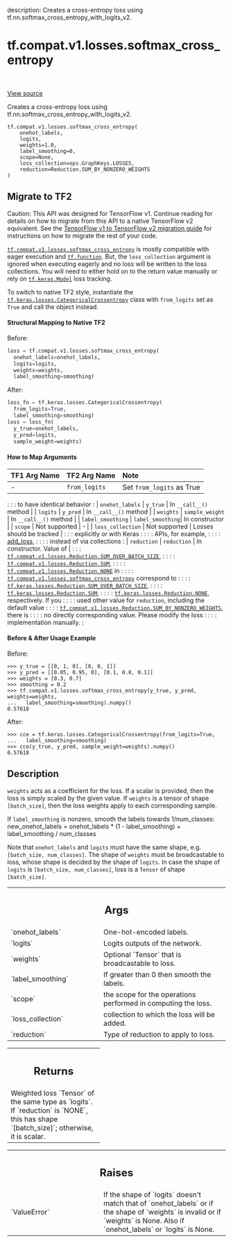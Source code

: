description: Creates a cross-entropy loss using tf.nn.softmax_cross_entropy_with_logits_v2.

<div itemscope itemtype="http://developers.google.com/ReferenceObject">
<meta itemprop="name" content="tf.compat.v1.losses.softmax_cross_entropy" />
<meta itemprop="path" content="Stable" />
</div>

# tf.compat.v1.losses.softmax_cross_entropy

<!-- Insert buttons and diff -->

<table class="tfo-notebook-buttons tfo-api nocontent" align="left">

</table>

<a target="_blank" class="external" href="/code/stable/tensorflow/python/ops/losses/losses_impl.py">View source</a>



Creates a cross-entropy loss using tf.nn.softmax_cross_entropy_with_logits_v2.

<pre class="devsite-click-to-copy prettyprint lang-py tfo-signature-link">
<code>tf.compat.v1.losses.softmax_cross_entropy(
    onehot_labels,
    logits,
    weights=1.0,
    label_smoothing=0,
    scope=None,
    loss_collection=ops.GraphKeys.LOSSES,
    reduction=Reduction.SUM_BY_NONZERO_WEIGHTS
)
</code></pre>





 <section><devsite-expandable expanded>
 <h2 class="showalways">Migrate to TF2</h2>

Caution: This API was designed for TensorFlow v1.
Continue reading for details on how to migrate from this API to a native
TensorFlow v2 equivalent. See the
[TensorFlow v1 to TensorFlow v2 migration guide](https://www.tensorflow.org/guide/migrate)
for instructions on how to migrate the rest of your code.

<a href="../../../../tf/compat/v1/losses/softmax_cross_entropy.md"><code>tf.compat.v1.losses.softmax_cross_entropy</code></a> is mostly compatible with eager
execution and <a href="../../../../tf/function.md"><code>tf.function</code></a>. But, the `loss_collection` argument is
ignored when executing eagerly and no loss will be written to the loss
collections. You will need to either hold on to the return value manually
or rely on <a href="../../../../tf/keras/Model.md"><code>tf.keras.Model</code></a> loss tracking.


To switch to native TF2 style, instantiate the
 <a href="../../../../tf/keras/losses/CategoricalCrossentropy.md"><code>tf.keras.losses.CategoricalCrossentropy</code></a> class with `from_logits` set
as `True` and call the object instead.


#### Structural Mapping to Native TF2

Before:

```python
loss = tf.compat.v1.losses.softmax_cross_entropy(
  onehot_labels=onehot_labels,
  logits=logits,
  weights=weights,
  label_smoothing=smoothing)
```

After:

```python
loss_fn = tf.keras.losses.CategoricalCrossentropy(
  from_logits=True,
  label_smoothing=smoothing)
loss = loss_fn(
  y_true=onehot_labels,
  y_pred=logits,
  sample_weight=weights)
```

#### How to Map Arguments

| TF1 Arg Name          | TF2 Arg Name     | Note                       |
| :-------------------- | :--------------- | :------------------------- |
|  -                    | `from_logits`    | Set `from_logits` as True  |
:                       :                  : to have identical behavior :
| `onehot_labels`       | `y_true`         | In `__call__()` method     |
| `logits`              | `y_pred`         | In `__call__()` method     |
| `weights`             | `sample_weight`  | In `__call__()` method     |
| `label_smoothing`     | `label_smoothing`| In constructor             |
| `scope`               | Not supported    | -                          |
| `loss_collection`     | Not supported    | Losses should be tracked   |
:                       :                  : explicitly or with Keras   :
:                       :                  : APIs, for example,         :
:                       :                  : [add_loss][add_loss],      :
:                       :                  : instead of via collections :
| `reduction`           | `reduction`      | In constructor. Value of   |
: : : <a href="../../../../tf/compat/v1/losses/Reduction.md#SUM_OVER_BATCH_SIZE"><code>tf.compat.v1.losses.Reduction.SUM_OVER_BATCH_SIZE</code></a>,              :
: : : <a href="../../../../tf/compat/v1/losses/Reduction.md#SUM"><code>tf.compat.v1.losses.Reduction.SUM</code></a>,                              :
: : : <a href="../../../../tf/compat/v1/losses/Reduction.md#NONE"><code>tf.compat.v1.losses.Reduction.NONE</code></a> in                           :
: : : <a href="../../../../tf/compat/v1/losses/softmax_cross_entropy.md"><code>tf.compat.v1.losses.softmax_cross_entropy</code></a> correspond to         :
: : : <a href="../../../../tf/keras/losses/Reduction.md#SUM_OVER_BATCH_SIZE"><code>tf.keras.losses.Reduction.SUM_OVER_BATCH_SIZE</code></a>,                  :
: : : <a href="../../../../tf/keras/losses/Reduction.md#SUM"><code>tf.keras.losses.Reduction.SUM</code></a>,                                  :
: : : <a href="../../../../tf/keras/losses/Reduction.md#NONE"><code>tf.keras.losses.Reduction.NONE</code></a>, respectively. If you            :
: : : used other value for `reduction`, including the default value     :
: : :  <a href="../../../../tf/compat/v1/losses/Reduction.md#SUM_BY_NONZERO_WEIGHTS"><code>tf.compat.v1.losses.Reduction.SUM_BY_NONZERO_WEIGHTS</code></a>, there is :
: : : no directly corresponding value. Please modify the loss           :
: : : implementation manually.                                          :

[add_loss]:https://www.tensorflow.org/api_docs/python/tf/keras/layers/Layer#add_loss


#### Before & After Usage Example

Before:

```
>>> y_true = [[0, 1, 0], [0, 0, 1]]
>>> y_pred = [[0.05, 0.95, 0], [0.1, 0.8, 0.1]]
>>> weights = [0.3, 0.7]
>>> smoothing = 0.2
>>> tf.compat.v1.losses.softmax_cross_entropy(y_true, y_pred, weights=weights,
...   label_smoothing=smoothing).numpy()
0.57618
```

After:

```
>>> cce = tf.keras.losses.CategoricalCrossentropy(from_logits=True,
...   label_smoothing=smoothing)
>>> cce(y_true, y_pred, sample_weight=weights).numpy()
0.57618
```



 </aside></devsite-expandable></section>

<h2>Description</h2>

<!-- Placeholder for "Used in" -->

`weights` acts as a coefficient for the loss. If a scalar is provided,
then the loss is simply scaled by the given value. If `weights` is a
tensor of shape `[batch_size]`, then the loss weights apply to each
corresponding sample.

If `label_smoothing` is nonzero, smooth the labels towards 1/num_classes:
    new_onehot_labels = onehot_labels * (1 - label_smoothing)
                        + label_smoothing / num_classes

Note that `onehot_labels` and `logits` must have the same shape,
e.g. `[batch_size, num_classes]`. The shape of `weights` must be
broadcastable to loss, whose shape is decided by the shape of `logits`.
In case the shape of `logits` is `[batch_size, num_classes]`, loss is
a `Tensor` of shape `[batch_size]`.

<!-- Tabular view -->
 <table class="responsive fixed orange">
<colgroup><col width="214px"><col></colgroup>
<tr><th colspan="2"><h2 class="add-link">Args</h2></th></tr>

<tr>
<td>
`onehot_labels`
</td>
<td>
One-hot-encoded labels.
</td>
</tr><tr>
<td>
`logits`
</td>
<td>
Logits outputs of the network.
</td>
</tr><tr>
<td>
`weights`
</td>
<td>
Optional `Tensor` that is broadcastable to loss.
</td>
</tr><tr>
<td>
`label_smoothing`
</td>
<td>
If greater than 0 then smooth the labels.
</td>
</tr><tr>
<td>
`scope`
</td>
<td>
the scope for the operations performed in computing the loss.
</td>
</tr><tr>
<td>
`loss_collection`
</td>
<td>
collection to which the loss will be added.
</td>
</tr><tr>
<td>
`reduction`
</td>
<td>
Type of reduction to apply to loss.
</td>
</tr>
</table>



<!-- Tabular view -->
 <table class="responsive fixed orange">
<colgroup><col width="214px"><col></colgroup>
<tr><th colspan="2"><h2 class="add-link">Returns</h2></th></tr>
<tr class="alt">
<td colspan="2">
Weighted loss `Tensor` of the same type as `logits`. If `reduction` is
`NONE`, this has shape `[batch_size]`; otherwise, it is scalar.
</td>
</tr>

</table>



<!-- Tabular view -->
 <table class="responsive fixed orange">
<colgroup><col width="214px"><col></colgroup>
<tr><th colspan="2"><h2 class="add-link">Raises</h2></th></tr>

<tr>
<td>
`ValueError`
</td>
<td>
If the shape of `logits` doesn't match that of `onehot_labels`
or if the shape of `weights` is invalid or if `weights` is None.  Also if
`onehot_labels` or `logits` is None.
</td>
</tr>
</table>


